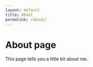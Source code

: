 ```yaml
---
layout: default
title: About
permalink: /about/
---
```


# About page

This page tells you a little bit about me.
